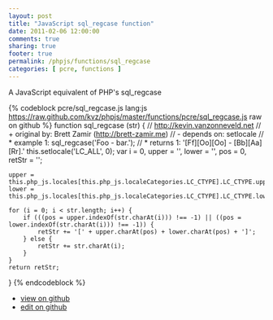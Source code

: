 ```yaml
---
layout: post
title: "JavaScript sql_regcase function"
date: 2011-02-06 12:00:00
comments: true
sharing: true
footer: true
permalink: /phpjs/functions/sql_regcase
categories: [ pcre, functions ]
---
```

A JavaScript equivalent of PHP's sql_regcase
<!-- more -->
{% codeblock pcre/sql_regcase.js lang:js https://raw.github.com/kvz/phpjs/master/functions/pcre/sql_regcase.js raw on github %}
function sql_regcase (str) {
    // http://kevin.vanzonneveld.net
    // +   original by: Brett Zamir (http://brett-zamir.me)
    // -    depends on: setlocale
    // *     example 1: sql_regcase('Foo - bar.');
    // *     returns 1: '[Ff][Oo][Oo] - [Bb][Aa][Rr].'
    this.setlocale('LC_ALL', 0);
    var i = 0,
        upper = '',
        lower = '',
        pos = 0,
        retStr = '';

    upper = this.php_js.locales[this.php_js.localeCategories.LC_CTYPE].LC_CTYPE.upper;
    lower = this.php_js.locales[this.php_js.localeCategories.LC_CTYPE].LC_CTYPE.lower;

    for (i = 0; i < str.length; i++) {
        if (((pos = upper.indexOf(str.charAt(i))) !== -1) || ((pos = lower.indexOf(str.charAt(i))) !== -1)) {
            retStr += '[' + upper.charAt(pos) + lower.charAt(pos) + ']';
        } else {
            retStr += str.charAt(i);
        }
    }
    return retStr;
}
{% endcodeblock %}
<ul>
 <li><a href="https://github.com/kvz/phpjs/blob/master/functions/pcre/sql_regcase.js">view on github</a></li>
 <li><a href="https://github.com/kvz/phpjs/edit/master/functions/pcre/sql_regcase.js">edit on github</a></li>
</ul>
